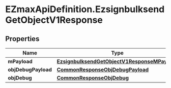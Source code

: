 # EZmaxApiDefinition.EzsignbulksendGetObjectV1Response

## Properties

Name | Type | Description | Notes
------------ | ------------- | ------------- | -------------
**mPayload** | [**EzsignbulksendGetObjectV1ResponseMPayload**](EzsignbulksendGetObjectV1ResponseMPayload.md) |  | 
**objDebugPayload** | [**CommonResponseObjDebugPayload**](CommonResponseObjDebugPayload.md) |  | [optional] 
**objDebug** | [**CommonResponseObjDebug**](CommonResponseObjDebug.md) |  | [optional] 


